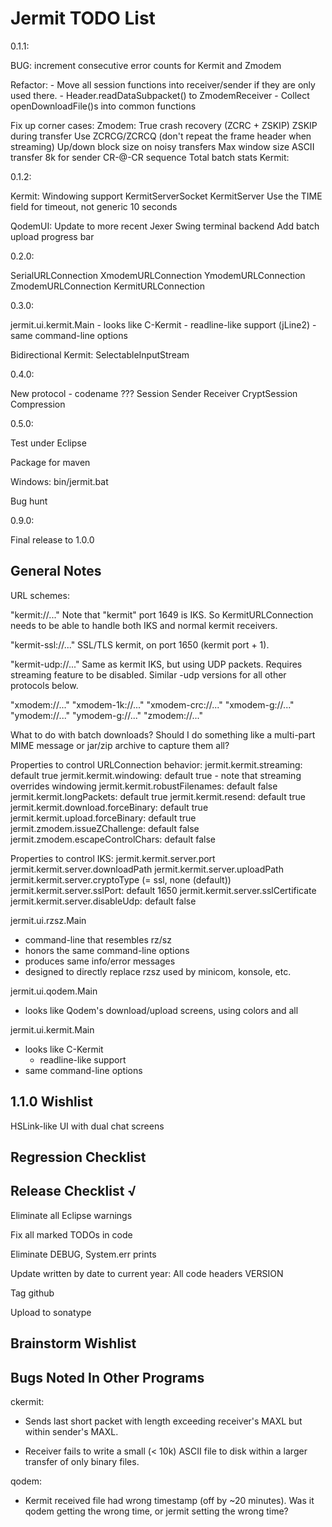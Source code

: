 Jermit TODO List
================


0.1.1:

  BUG: increment consecutive error counts for Kermit and Zmodem

  Refactor:
    - Move all session functions into receiver/sender if they are only
      used there.
    - Header.readDataSubpacket() to ZmodemReceiver
    - Collect openDownloadFile()s into common functions

  Fix up corner cases:
    Zmodem:
      True crash recovery (ZCRC + ZSKIP)
      ZSKIP during transfer
      Use ZCRCG/ZCRCQ (don't repeat the frame header when streaming)
      Up/down block size on noisy transfers
      Max window size
      ASCII transfer
      8k for sender
      CR-@-CR sequence
      Total batch stats
    Kermit:


0.1.2:

  Kermit:
    Windowing support
    KermitServerSocket
    KermitServer
    Use the TIME field for timeout, not generic 10 seconds

  QodemUI:
    Update to more recent Jexer Swing terminal backend
    Add batch upload progress bar

0.2.0:

  SerialURLConnection
    XmodemURLConnection
    YmodemURLConnection
    ZmodemURLConnection
    KermitURLConnection

0.3.0:

  jermit.ui.kermit.Main
    - looks like C-Kermit
      - readline-like support (jLine2)
    - same command-line options

  Bidirectional Kermit:
    SelectableInputStream

0.4.0:

  New protocol - codename ???
    Session
    Sender
    Receiver
    CryptSession
    Compression

0.5.0:

  Test under Eclipse

  Package for maven

  Windows:
    bin/jermit.bat

  Bug hunt

0.9.0:

  Final release to 1.0.0


General Notes
-------------

URL schemes:

  "kermit://..."
    Note that "kermit" port 1649 is IKS.  So KermitURLConnection needs
    to be able to handle both IKS and normal kermit receivers.

  "kermit-ssl://..."
    SSL/TLS kermit, on port 1650 (kermit port + 1).

  "kermit-udp://..."
    Same as kermit IKS, but using UDP packets.  Requires streaming
    feature to be disabled.  Similar -udp versions for all other
    protocols below.

  "xmodem://..."
  "xmodem-1k://..."
  "xmodem-crc://..."
  "xmodem-g://..."
  "ymodem://..."
  "ymodem-g://..."
  "zmodem://..."

  What to do with batch downloads?  Should I do something like a
  multi-part MIME message or jar/zip archive to capture them all?

Properties to control URLConnection behavior:
  jermit.kermit.streaming: default true
  jermit.kermit.windowing: default true - note that streaming
                           overrides windowing
  jermit.kermit.robustFilenames: default false
  jermit.kermit.longPackets: default true
  jermit.kermit.resend: default true
  jermit.kermit.download.forceBinary: default true
  jermit.kermit.upload.forceBinary: default true
  jermit.zmodem.issueZChallenge: default false
  jermit.zmodem.escapeControlChars: default false


Properties to control IKS:
  jermit.kermit.server.port
  jermit.kermit.server.downloadPath
  jermit.kermit.server.uploadPath
  jermit.kermit.server.cryptoType (= ssl, none (default))
  jermit.kermit.server.sslPort: default 1650
  jermit.kermit.server.sslCertificate
  jermit.kermit.server.disableUdp: default false


jermit.ui.rzsz.Main
  - command-line that resembles rz/sz
  - honors the same command-line options
  - produces same info/error messages
  - designed to directly replace rzsz used by minicom, konsole, etc.


jermit.ui.qodem.Main
  - looks like Qodem's download/upload screens, using colors and all


jermit.ui.kermit.Main
  - looks like C-Kermit
    - readline-like support
  - same command-line options


1.1.0 Wishlist
--------------

HSLink-like UI with dual chat screens


Regression Checklist
--------------------


Release Checklist √
-------------------

Eliminate all Eclipse warnings

Fix all marked TODOs in code

Eliminate DEBUG, System.err prints

Update written by date to current year:
    All code headers
    VERSION

Tag github

Upload to sonatype


Brainstorm Wishlist
-------------------



Bugs Noted In Other Programs
----------------------------

ckermit:

  - Sends last short packet with length exceeding receiver's MAXL but
    within sender's MAXL.

  - Receiver fails to write a small (< 10k) ASCII file to disk within
    a larger transfer of only binary files.


qodem:

  - Kermit received file had wrong timestamp (off by ~20 minutes).
    Was it qodem getting the wrong time, or jermit setting the wrong
    time?
